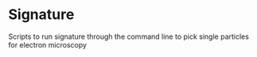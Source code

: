 # Signature
Scripts to run signature through the command line to pick single particles for electron microscopy
